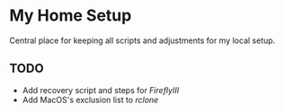 # My Home Setup
Central place for keeping all scripts and adjustments for my local setup.

## TODO
- Add recovery script and steps for *FireflyIII*
- Add MacOS's exclusion list to *rclone*
